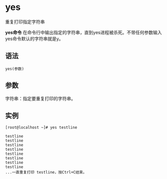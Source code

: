 yes
===

重复打印指定字符串


**yes命令** 在命令行中输出指定的字符串，直到yes进程被杀死。不带任何参数输入yes命令默认的字符串就是y。

##  语法

```
yes(参数)
```

##  参数

字符串：指定要重复打印的字符串。

##  实例

```
[root@localhost ~]# yes testline

testline
testline
testline
testline
testline
testline
testline
testline
...一直重复打印 testline，按Ctrl+C结束。
```


